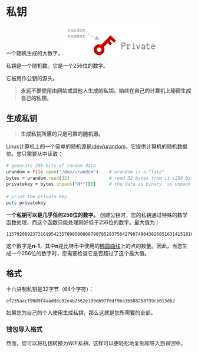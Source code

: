 # 私钥
一个随机生成的大数字。
![Private Key-1.png](img/Private%20Key-1.png)

私钥是一个随机数。它是一个256位的数字。

它被用作公钥的源头。

>**永远不要使用由网站或其他人生成的私钥。始终在自己的计算机上秘密生成自己的私钥**。

## 生成私钥
>**生成私钥所需的只是可靠的随机源。**

Linux计算机上的一个简单的随机源是[/dev/urandom](https://linux.die.net/man/4/urandom)，它提供计算机的随机数据位。您只需要从中读取：
```ruby
# generate 256 bits of random data
urandom = File.open("/dev/urandom")    # urandom is a "file"
bytes = urandom.read(32)               # read 32 bytes from it (256 bits)
privatekey = bytes.unpack("H*")[0]     # the data is binary, so unpack it to hexadecimal

# print the private key
puts privatekey
```

**一个私钥可以是几乎任何256位的数字。**
创建公钥时，您的私钥通过特殊的数学函数处理，而这个函数只能处理刚好低于256位的数字。最大值为：
```
115792089237316195423570985008687907852837564279074904382605163141518161494336
```
这个数字是**n-1**，其中**n**是比特币中使用的[椭圆曲线](https://cryptobook.nakov.com/digital-signatures/ecdsa-sign-verify-messages)上的点的数量。因此，当您生成一个256位的数字时，您需要检查它是否超过了这个最大值。

## 格式
十六进制私钥是32字节（64个字符）：
```
ef235aacf90d9f4aadd8c92e4b2562e1d9eb97f0df9ba3b508258739cb013db2
```
如果您为自己的个人使用生成私钥，那么这就是您所需要的全部。

### 钱包导入格式

然而，您可以将私钥转换为*WIF私钥*，这样可以更轻松地复制和导入到*钱包*中。
